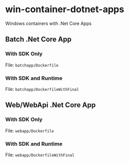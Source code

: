 # win-container-dotnet-apps

Windows containers with .Net Core Apps

## Batch .Net Core App

### With SDK Only

File: ```batchapp/Dockerfile```

### With SDK and Runtime

File: ```batchapp/DockerfileWithFinal```

## Web/WebApi .Net Core App

### With SDK Only

File: ```webapp/Dockerfile```

### With SDK and Runtime

File: ```webapp/DockerfileWithFinal```

